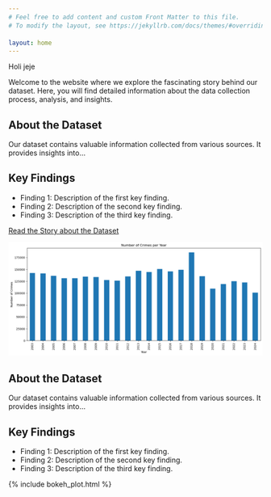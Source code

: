 ```yaml
---
# Feel free to add content and custom Front Matter to this file.
# To modify the layout, see https://jekyllrb.com/docs/themes/#overriding-theme-defaults

layout: home
---
```


Holi jeje

Welcome to the website where we explore the fascinating story behind our dataset. Here, you will find detailed information about the data collection process, analysis, and insights.

## About the Dataset
Our dataset contains valuable information collected from various sources. It provides insights into...

## Key Findings
- Finding 1: Description of the first key finding.
- Finding 2: Description of the second key finding.
- Finding 3: Description of the third key finding.

[Read the Story about the Dataset](story.html)

![Alt text](/assets/images/output.png)

## About the Dataset
Our dataset contains valuable information collected from various sources. It provides insights into...

## Key Findings
- Finding 1: Description of the first key finding.
- Finding 2: Description of the second key finding.
- Finding 3: Description of the third key finding.


{% include bokeh_plot.html %}